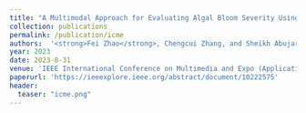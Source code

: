 ```yaml
---
title: "A Multimodal Approach for Evaluating Algal Bloom Severity Using Deep Learning"
collection: publications
permalink: /publication/icme
authors:  '<strong>Fei Zhao</strong>, Chengcui Zhang, and Sheikh Abujar'
year: 2023
date: 2023-8-31  
venue: 'IEEE International Conference on Multimedia and Expo (Application Track) (ICME2023)'
paperurl: 'https://ieeexplore.ieee.org/abstract/document/10222575'
header:
  teaser: "icme.png"
---
```



